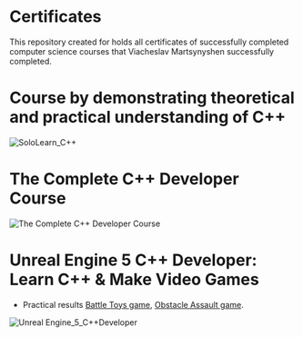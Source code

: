 # Certificates
This repository created for holds all certificates of successfully completed computer science courses that Viacheslav Martsynyshen successfully completed.

#  Course by demonstrating theoretical and practical understanding of C++
![SoloLearn_C++](https://github.com/ViacheslavM653/Certificates/assets/106179360/9def2d50-17c8-42a5-8fdd-0f0489533225)

# The Complete C++ Developer Course
![The Complete C++ Developer Course](https://github.com/ViacheslavM653/Certificates/assets/106179360/bf4224b8-ccc7-485b-9654-46a60ce0091e)

# Unreal Engine 5 C++ Developer: Learn C++ & Make Video Games
 - Practical results [Battle Toys game](https://github.com/ViacheslavM653/Battle_Toys), [Obstacle Assault game](https://github.com/ViacheslavM653/Obstacle_Assault).

![Unreal Engine_5_C++Developer](https://github.com/ViacheslavM653/Certificates/assets/106179360/8ea90580-1458-4606-83d1-ab8b899a8e3c)

